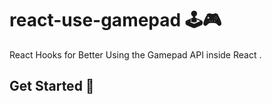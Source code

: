 # react-use-gamepad 🕹🎮

React Hooks for Better Using the Gamepad API inside React .

## Get Started 🚀